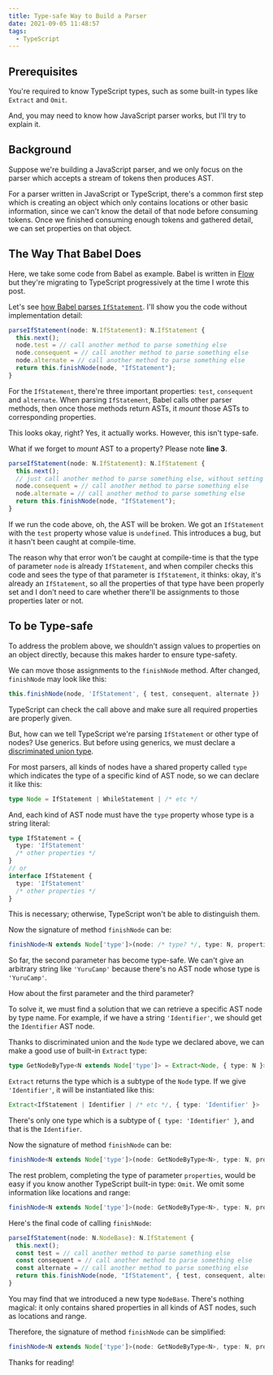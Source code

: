 ```yaml
---
title: Type-safe Way to Build a Parser
date: 2021-09-05 11:48:57
tags:
  - TypeScript
---
```


## Prerequisites

You're required to know TypeScript types, such as some built-in types like `Extract` and `Omit`.

And, you may need to know how JavaScript parser works, but I'll try to explain it.

## Background

Suppose we're building a JavaScript parser, and we only focus on the parser which accepts a stream of tokens then produces AST.

For a parser written in JavaScript or TypeScript, there's a common first step which is creating an object which only contains locations or other basic information, since we can't know the detail of that node before consuming tokens. Once we finished consuming enough tokens and gathered detail, we can set properties on that object.

## The Way That Babel Does

Here, we take some code from Babel as example. Babel is written in [Flow](https://flow.org/) but they're migrating to TypeScript progressively at the time I wrote this post.

Let's see [how Babel parses `IfStatement`](https://github.com/babel/babel/blob/c25ec3e06964b06d8207712d54f7c78e621071cd/packages/babel-parser/src/parser/statement.js#L648). I'll show you the code without implementation detail:

```ts
parseIfStatement(node: N.IfStatement): N.IfStatement {
  this.next();
  node.test = // call another method to parse something else
  node.consequent = // call another method to parse something else
  node.alternate = // call another method to parse something else
  return this.finishNode(node, "IfStatement");
}
```

For the `IfStatement`, there're three important properties: `test`, `consequent` and `alternate`. When parsing `IfStatement`, Babel calls other parser methods, then once those methods return ASTs, it *mount* those ASTs to corresponding properties.

This looks okay, right? Yes, it actually works. However, this isn't type-safe.

What if we forget to *mount* AST to a property? Please note **line 3**.

```ts
parseIfStatement(node: N.IfStatement): N.IfStatement {
  this.next();
  // just call another method to parse something else, without setting it to current node
  node.consequent = // call another method to parse something else
  node.alternate = // call another method to parse something else
  return this.finishNode(node, "IfStatement");
}
```

If we run the code above, oh, the AST will be broken. We got an `IfStatement` with the `test` property whose value is `undefined`. This introduces a bug, but it hasn't been caught at compile-time.

The reason why that error won't be caught at compile-time is that the type of parameter `node` is already `IfStatement`, and when compiler checks this code and sees the type of that parameter is `IfStatement`, it thinks: okay, it's already an `IfStatement`, so all the properties of that type have been properly set and I don't need to care whether there'll be assignments to those properties later or not.

## To be Type-safe

To address the problem above, we shouldn't assign values to properties on an object directly, because this makes harder to ensure type-safety.

We can move those assignments to the `finishNode` method. After changed, `finishNode` may look like this:

```ts
this.finishNode(node, 'IfStatement', { test, consequent, alternate })
```

TypeScript can check the call above and make sure all required properties are properly given.

But, how can we tell TypeScript we're parsing `IfStatement` or other type of nodes? Use generics. But before using generics, we must declare a [discriminated union type](https://www.typescriptlang.org/docs/handbook/typescript-in-5-minutes-func.html#discriminated-unions).

For most parsers, all kinds of nodes have a shared property called `type` which indicates the type of a specific kind of AST node, so we can declare it like this:

```ts
type Node = IfStatement | WhileStatement | /* etc */
```

And, each kind of AST node must have the `type` property whose type is a string literal:

```ts
type IfStatement = {
  type: 'IfStatement'
  /* other properties */
}
// or
interface IfStatement {
  type: 'IfStatement'
  /* other properties */
}
```

This is necessary; otherwise, TypeScript won't be able to distinguish them.

Now the signature of method `finishNode` can be:

```ts
finishNode<N extends Node['type']>(node: /* type? */, type: N, properties: /* type? */)
```

So far, the second parameter has become type-safe. We can't give an arbitrary string like `'YuruCamp'` because there's no AST node whose type is `'YuruCamp'`.

How about the first parameter and the third parameter?

To solve it, we must find a solution that we can retrieve a specific AST node by type name. For example, if we have a string `'Identifier'`, we should get the `Identifier` AST node.

Thanks to discriminated union and the `Node` type we declared above, we can make a good use of built-in `Extract` type:

```ts
type GetNodeByType<N extends Node['type']> = Extract<Node, { type: N }>
```

`Extract` returns the type which is a subtype of the `Node` type. If we give `'Identifier'`, it will be instantiated like this:

```ts
Extract<IfStatement | Identifier | /* etc */, { type: 'Identifier' }>
```

There's only one type which is a subtype of `{ type: 'Identifier' }`, and that is the `Identifier`.

Now the signature of method `finishNode` can be:

```ts
finishNode<N extends Node['type']>(node: GetNodeByType<N>, type: N, properties: /* type? */)
```

The rest problem, completing the type of parameter `properties`, would be easy if you know another TypeScript built-in type: `Omit`. We omit some information like locations and range:

```ts
finishNode<N extends Node['type']>(node: GetNodeByType<N>, type: N, properties: Omit<GetNodeByType<N>, 'loc' | 'start' | 'end' | 'range'>)
```

Here's the final code of calling `finishNode`:

```ts
parseIfStatement(node: N.NodeBase): N.IfStatement {
  this.next();
  const test = // call another method to parse something else
  const consequent = // call another method to parse something else
  const alternate = // call another method to parse something else
  return this.finishNode(node, "IfStatement", { test, consequent, alternate });
}
```

You may find that we introduced a new type `NodeBase`. There's nothing magical: it only contains shared properties in all kinds of AST nodes, such as locations and range.

Therefore, the signature of method `finishNode` can be simplified:

```ts
finishNode<N extends Node['type']>(node: GetNodeByType<N>, type: N, properties: Omit<GetNodeByType<N>, keyof NodeBase>)
```

Thanks for reading!
